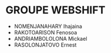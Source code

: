 # GROUPE WEBSHIFT
- NOMENJANAHARY Ihajaina
- RAKOTOARISON Fenosoa
- ANDRIAMBOLOLONA Mickael
- RASOLONJATOVO Ernest